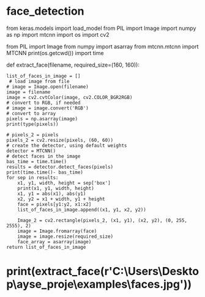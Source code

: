 # face_detection
from keras.models import load_model
from PIL import Image
import numpy as np
import mtcnn
import os
import cv2

from PIL import Image
from numpy import asarray
from mtcnn.mtcnn import MTCNN
print(os.getcwd())
import time


def extract_face(filename, required_size=(160, 160)):

    list_of_faces_in_image = []
     # load image from file
    # image = Image.open(filename)
    image = filename
    image = cv2.cvtColor(image, cv2.COLOR_BGR2RGB)
    # convert to RGB, if needed
    # image = image.convert('RGB')
    # convert to array
    pixels = np.asarray(image)
    print(type(pixels))

    # pixels_2 = pixels
    pixels_2 = cv2.resize(pixels, (60, 60))
    # create the detector, using default weights
    detector = MTCNN()
    # detect faces in the image
    bas_time = time.time()
    results = detector.detect_faces(pixels)
    print(time.time()- bas_time)
    for sep in results:
        x1, y1, width, height = sep['box']
        print(x1, y1, width, height)
        x1, y1 = abs(x1), abs(y1)
        x2, y2 = x1 + width, y1 + height
        face = pixels[y1:y2, x1:x2]
        list_of_faces_in_image.append((x1, y1, x2, y2))

        Image_2 = cv2.rectangle(pixels_2, (x1, y1), (x2, y2), (0, 255, 2555), 2)
        image = Image.fromarray(face)
        image = image.resize(required_size)
        face_array = asarray(image)
    return list_of_faces_in_image

# print(extract_face(r'C:\Users\Desktop\ayse_proje\examples\faces.jpg'))
